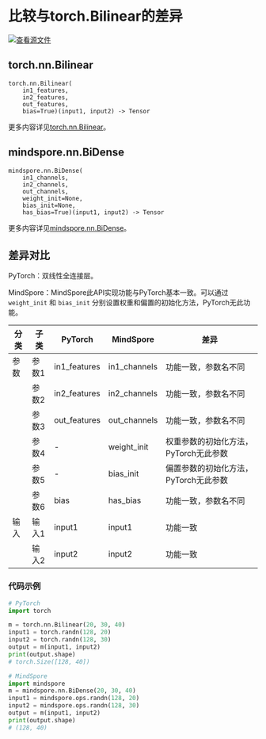 # 比较与torch.Bilinear的差异

[![查看源文件](https://mindspore-website.obs.cn-north-4.myhuaweicloud.com/website-images/r2.4.0/resource/_static/logo_source.svg)](https://gitee.com/mindspore/docs/blob/r2.4.0/docs/mindspore/source_zh_cn/note/api_mapping/pytorch_diff/BiDense.md)

## torch.nn.Bilinear

```text
torch.nn.Bilinear(
    in1_features,
    in2_features,
    out_features,
    bias=True)(input1, input2) -> Tensor
```

更多内容详见[torch.nn.Bilinear](https://pytorch.org/docs/1.8.1/generated/torch.nn.Bilinear.html#torch.nn.Bilinear)。

## mindspore.nn.BiDense

```text
mindspore.nn.BiDense(
    in1_channels,
    in2_channels,
    out_channels,
    weight_init=None,
    bias_init=None,
    has_bias=True)(input1, input2) -> Tensor
```

更多内容详见[mindspore.nn.BiDense](https://www.mindspore.cn/docs/zh-CN/r2.4.0/api_python/nn/mindspore.nn.BiDense.html#mindspore.nn.BiDense)。

## 差异对比

PyTorch：双线性全连接层。

MindSpore：MindSpore此API实现功能与PyTorch基本一致。可以通过 `weight_init` 和 `bias_init` 分别设置权重和偏置的初始化方法，PyTorch无此功能。

| 分类 | 子类  | PyTorch      | MindSpore    | 差异                          |
| ---- | ----- | ------------ | ------------ | ---------------------------- |
| 参数 | 参数1 | in1_features | in1_channels  | 功能一致，参数名不同          |
|      | 参数2 | in2_features | in2_channels | 功能一致，参数名不同           |
|      | 参数3 | out_features | out_channels     | 功能一致，参数名不同       |
|      | 参数4 | - | weight_init  | 权重参数的初始化方法，PyTorch无此参数      |
|      | 参数5 | - | bias_init    | 偏置参数的初始化方法，PyTorch无此参数      |
|      | 参数6 | bias | has_bias   |   功能一致，参数名不同                   |
|  输入 | 输入1 | input1 | input1 | 功能一致  |
|   | 输入2 | input2 | input2 | 功能一致  |

### 代码示例

```python
# PyTorch
import torch

m = torch.nn.Bilinear(20, 30, 40)
input1 = torch.randn(128, 20)
input2 = torch.randn(128, 30)
output = m(input1, input2)
print(output.shape)
# torch.Size([128, 40])

# MindSpore
import mindspore
m = mindspore.nn.BiDense(20, 30, 40)
input1 = mindspore.ops.randn(128, 20)
input2 = mindspore.ops.randn(128, 30)
output = m(input1, input2)
print(output.shape)
# (128, 40)
```
